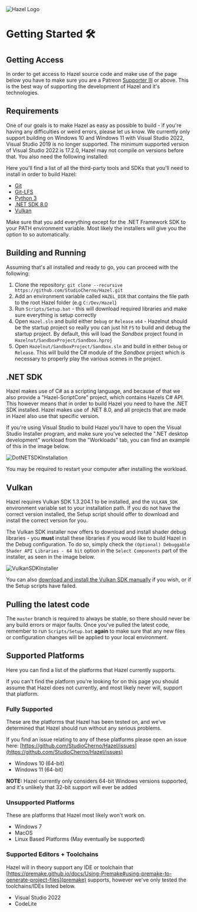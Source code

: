 <div class="title"> 
    <img src="/res/HazelGradientLogo-Square.png" alt="Hazel Logo" />
    <h1> Getting Started 🛠️ </h1>
</div>

## Getting Access
In order to get access to Hazel source code and make use of the page below you have to make sure you are a Patreon [Supporter III](https://www.patreon.com/thecherno) or above. This is the best way of supporting the development of Hazel and it's technologies. 
 
## Requirements
One of our goals is to make Hazel as easy as possible to build - if you're having any difficulties or weird errors, please let us know. We currently only support building on Windows 10 and Windows 11 with Visual Studio 2022, Visual Studio 2019 is no longer supported. The minimum supported version of Visual Studio 2022 is 17.2.0, Hazel may not compile on versions before that. You also need the following installed:

Here you'll find a list of all the third-party tools and SDKs that you'll need to install in order to build Hazel:
 - [Git](https://git-scm.com/downloads)
 - [Git-LFS](https://git-lfs.github.com/)
 - [Python 3](https://www.python.org/downloads/)
 - [.NET SDK 8.0](#net-sdk)
 - [Vulkan](#vulkan)

Make sure that you add everything except for the .NET Framework SDK to your PATH environment variable. Most likely the installers will give you the option to so automatically.

## Building and Running
Assuming that's all installed and ready to go, you can proceed with the following:

1. Clone the repository: `git clone --recursive https://github.com/StudioCherno/Hazel.git`
2. Add an environment variable called `HAZEL_DIR` that contains the file path to the root Hazel folder (e.g `C:/Dev/Hazel`)
3. Run `Scripts/Setup.bat` - this will download required libraries and make sure everything is setup correctly
4. Open `Hazel.sln` and build either `Debug` or `Release` `x64` - Hazelnut should be the startup project so really you can just hit `F5` to build and debug the startup project. By default, this will load the _Sandbox_ project found in `Hazelnut/SandboxProject/Sandbox.hproj`
5. Open `Hazelnut/SandboxProject/Sandbox.sln` and build in either `Debug` or `Release`. This will build the C# module of the _Sandbox_ project which is necessary to properly play the various scenes in the project.

## .NET SDK
Hazel makes use of C# as a scripting language, and because of that we also provide a "Hazel-ScriptCore" project, which contains Hazels C# API. This however means that in order to build Hazel you need to have the .NET SDK installed. Hazel makes use of .NET 8.0, and all projects that are made in Hazel also use that specific version.

If you're using Visual Studio to build Hazel you'll have to open the Visual Studio Installer program, and make sure you've selected the ".NET desktop development" workload from the "Workloads" tab, you can find an example of this in the image below.

![DotNETSDKInstallation](/res/NETFrameworkWorkload.jpg)

You may be required to restart your computer after installing the workload.

## Vulkan
Hazel requires Vulkan SDK 1.3.204.1 to be installed, and the `VULKAN_SDK` environment variable set to your installation path. If you do not have the correct version installed, the Setup script should offer to download and install the correct version for you.

The Vulkan SDK installer now offers to download and install shader debug libraries - you **must** install these libraries if you would like to build Hazel in the Debug configuration. To do so, simply check the `(Optional) Debuggable Shader API Libraries - 64 bit` option in the `Select Components` part of the installer, as seen in the image below.

![VulkanSDKInstaller](/res/GettingStarted_VulkanDebugLibs.jpg)

You can also [download and install the Vulkan SDK manually](https://sdk.lunarg.com/sdk/download/1.3.204.1/windows/VulkanSDK-1.3.204.1-Installer.exe) if you wish, or if the Setup scripts have failed.

## Pulling the latest code
The `master` branch is required to always be stable, so there should never be any build errors or major faults. Once you've pulled the latest code, remember to run `Scripts/Setup.bat` **again** to make sure that any new files or configuration changes will be applied to your local environment.

## Supported Platforms

Here you can find a list of the platforms that Hazel currently supports.

If you can't find the platform you're looking for on this page you should assume that Hazel does not currently, and most likely never will, support that platform.

### Fully Supported
These are the platforms that Hazel has been tested on, and we've determined that Hazel should run without any serious problems.

If you find an issue relating to any of these platforms please open an issue here: [https://github.com/StudioCherno/Hazel/issues](https://github.com/StudioCherno/Hazel/issues)

* Windows 10 (64-bit)
* Windows 11 (64-bit)

**NOTE:** Hazel currently only considers 64-bit Windows versions supported, and it's unlikely that 32-bit support will ever be added

### Unsupported Platforms
These are platforms that Hazel most likely won't work on.

* Windows 7
* MacOS
* Linux Based Platforms (May eventually be supported)

### Supported Editors + Toolchains
Hazel will in theory support any IDE or toolchain that [https://premake.github.io/docs/Using-Premake#using-premake-to-generate-project-files](premake) supports, however we've only tested the toolchains/IDEs listed below.

* Visual Studio 2022
* CodeLite